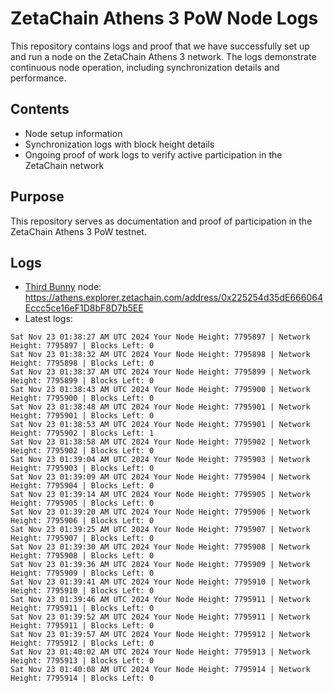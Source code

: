 # ZetaChain Athens 3 PoW Node Logs
This repository contains logs and proof that we have successfully set up and run a node on the ZetaChain Athens 3 network. The logs demonstrate continuous node operation, including synchronization details and performance.

## Contents
- Node setup information
- Synchronization logs with block height details
- Ongoing proof of work logs to verify active participation in the ZetaChain network

## Purpose
This repository serves as documentation and proof of participation in the ZetaChain Athens 3 PoW testnet.

## Logs

- [Third Bunny](https://thirdbunny.xyz/) node: https://athens.explorer.zetachain.com/address/0x225254d35dE666064Eccc5ce16eF1D8bF8D7b5EE
- Latest logs:
```
Sat Nov 23 01:38:27 AM UTC 2024 Your Node Height: 7795897 | Network Height: 7795897 | Blocks Left: 0
Sat Nov 23 01:38:32 AM UTC 2024 Your Node Height: 7795898 | Network Height: 7795898 | Blocks Left: 0
Sat Nov 23 01:38:37 AM UTC 2024 Your Node Height: 7795899 | Network Height: 7795899 | Blocks Left: 0
Sat Nov 23 01:38:43 AM UTC 2024 Your Node Height: 7795900 | Network Height: 7795900 | Blocks Left: 0
Sat Nov 23 01:38:48 AM UTC 2024 Your Node Height: 7795901 | Network Height: 7795901 | Blocks Left: 0
Sat Nov 23 01:38:53 AM UTC 2024 Your Node Height: 7795901 | Network Height: 7795902 | Blocks Left: 1
Sat Nov 23 01:38:58 AM UTC 2024 Your Node Height: 7795902 | Network Height: 7795902 | Blocks Left: 0
Sat Nov 23 01:39:04 AM UTC 2024 Your Node Height: 7795903 | Network Height: 7795903 | Blocks Left: 0
Sat Nov 23 01:39:09 AM UTC 2024 Your Node Height: 7795904 | Network Height: 7795904 | Blocks Left: 0
Sat Nov 23 01:39:14 AM UTC 2024 Your Node Height: 7795905 | Network Height: 7795905 | Blocks Left: 0
Sat Nov 23 01:39:20 AM UTC 2024 Your Node Height: 7795906 | Network Height: 7795906 | Blocks Left: 0
Sat Nov 23 01:39:25 AM UTC 2024 Your Node Height: 7795907 | Network Height: 7795907 | Blocks Left: 0
Sat Nov 23 01:39:30 AM UTC 2024 Your Node Height: 7795908 | Network Height: 7795908 | Blocks Left: 0
Sat Nov 23 01:39:36 AM UTC 2024 Your Node Height: 7795909 | Network Height: 7795909 | Blocks Left: 0
Sat Nov 23 01:39:41 AM UTC 2024 Your Node Height: 7795910 | Network Height: 7795910 | Blocks Left: 0
Sat Nov 23 01:39:46 AM UTC 2024 Your Node Height: 7795911 | Network Height: 7795911 | Blocks Left: 0
Sat Nov 23 01:39:52 AM UTC 2024 Your Node Height: 7795911 | Network Height: 7795911 | Blocks Left: 0
Sat Nov 23 01:39:57 AM UTC 2024 Your Node Height: 7795912 | Network Height: 7795912 | Blocks Left: 0
Sat Nov 23 01:40:02 AM UTC 2024 Your Node Height: 7795913 | Network Height: 7795913 | Blocks Left: 0
Sat Nov 23 01:40:08 AM UTC 2024 Your Node Height: 7795914 | Network Height: 7795914 | Blocks Left: 0
```

